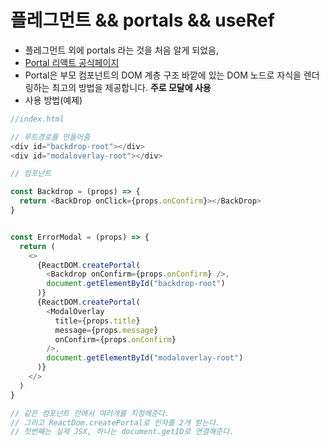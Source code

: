 # 플레그먼트 && portals && useRef

- 플레그먼트 외에 portals 라는 것을 처음 알게 되었음,
- [Portal 리액트 공식페이지](https://ko.reactjs.org/docs/portals.html)
- Portal은 부모 컴포넌트의 DOM 계층 구조 바깥에 있는 DOM 노드로 자식을 렌더링하는 최고의 방법을 제공합니다. **주로 모달에 사용**
- 사용 방법(예제)

```js
//index.html

// 루트경로를 만들어줌
<div id="backdrop-root"></div>
<div id="modaloverlay-root"></div>

// 컴포넌트

const Backdrop = (props) => {
  return <BackDrop onClick={props.onConfirm}></BackDrop>
}


const ErrorModal = (props) => {
  return (
    <>
      {ReactDOM.createPortal(
        <Backdrop onConfirm={props.onConfirm} />,
        document.getElementById("backdrop-root")
      )}
      {ReactDOM.createPortal(
        <ModalOverlay
          title={props.title}
          message={props.message}
          onConfirm={props.onConfirm}
        />,
        document.getElementById("modaloverlay-root")
      )}
    </>
  )
}

// 같은 컴포넌트 안에서 여러개를 지정해준다.
// 그리고 ReactDom.createPortal로 인자를 2개 받는다.
// 첫번째는 실제 JSX, 하나는 document.getID로 연결해준다.
```
